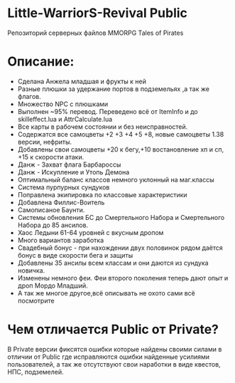 Little-WarriorS-Revival Public
=======================

Репозиторий серверных файлов MMORPG Tales of Pirates

Описание:
=======================

* Сделана Анжела младшая и фрукты к ней
* Разные плюшки за удержание портов в подземельях ,а так же флагов.
* Множество NPC с плюшками
* Выполнен ~95% перевод. Переведено всё от ItemInfo и до skilleffect.lua и AttrCalculate.lua
* Все карты в рабочем состоянии и без неисправностей.
* Содержатся все самоцветы +2 +3 +4 +5 +8, новые самоцветы 1.38 версии, нефриты.
* Добавлены свои самоцветы +20 к бегу,+10 востановление хп и сп, +15 к скорости атаки.
* Данж - Захват флага Барбароссы
* Данж - Искупление и Утопь Демона
* Оптимальный баланс классов немного уклонный на маг.классы
* Система пурпурных сундуков
* Поправлена экипировка по классовые характеристики
* Добавлена Филлис-Воитель
* Самописаное Баунти.
* Системы обновления БС до Смертельного Набора и Смертельного Набора до 85 ансилов.
* Хаос Ледыни 61-64 уровней с вкусным дропом
* Много вариантов заработка
* Свадебный бонус - при нахождении двух половинок рядом даётся бонус в виде скорости бега и защиты
* Добавлены 35 ансилы всем классам и они даются из сундука новичка.
* Изменены немного феи. Феи второго поколения теперь дают опыт и дроп Мордо Младший.
* А так же многое другое,всё описывать не охото сами всё посмотрите

Чем отличается Public от Private?
=======================
В Private версии фиксятся ошибки которые найдены своими силами в отличии от Public где исправляются ошибки найденные усилиями пользователей, а так же отсутствуют свои наработки в виде квестов, НПС, подземелей.